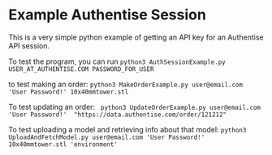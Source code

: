 # Example Authentise Session

This is a very simple python example of getting an API key for an Authentise API session. 

To test the program, you can run 
`python3 AuthSessionExample.py USER_AT_AUTHENTISE.COM PASSWORD_FOR_USER`

to test making an order: 
`python3 MakeOrderExample.py user@email.com 'User Password!' 10x40mmtower.stl`

To test updating an order:
` python3 UpdateOrderExample.py user@email.com 'User Password!'  "https://data.authentise.com/order/121212"`

To test uploading a model and retrieving info about that model:
`python3 UploadAndFetchModel.py user@email.com 'User Password!' 10x40mmtower.stl 'environment' `

